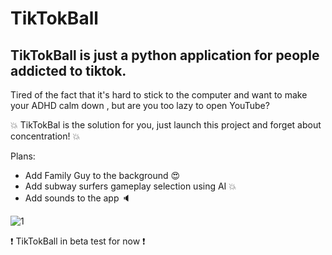 #  TikTokBall 

## TikTokBall is just a python application for people addicted to tiktok. 

Tired of the fact that it's hard to stick to the computer and want to make your ADHD calm down , but are you too lazy to open YouTube? 

:collision: TikTokBal is the solution for you, just launch this project and forget about concentration! :collision:

Plans: 
- Add Family Guy to the background :heart_eyes:
- Add subway surfers gameplay selection using AI :boom:
- Add sounds to the app :speaker:

![1](https://github.com/user-attachments/assets/df22ce13-c0df-4573-a727-cf95e6f70b5c)

:exclamation: TikTokBall in beta test for now :exclamation:
